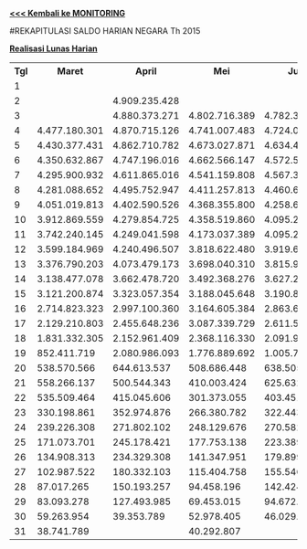**[<<< Kembali ke MONITORING](https://github.com/suriawan/Area-Bali-Utara/blob/master/TUSBUNG.md)**

#REKAPITULASI SALDO HARIAN NEGARA Th 2015

**[Realisasi Lunas Harian](https://github.com/suriawan/Area-Bali-Utara/blob/master/RealisasiLunas-Neg-2015.md)**


<table><tbody><tr><th>Tgl</th><th>Maret</th><th>April</th><th>Mei</th><th>Juni</th><th>Juli</th><th>Agustus</th><th>September</th><th>Oktober</th><th>Nopember</th><th>Desember</th></tr><tr><td>1</td><td> </td><td> </td><td> </td><td> </td><td> </td><td> </td><td> </td><td> </td><td> </td><td> - </td></tr><tr><td>2</td><td> </td><td> 4.909.235.428 </td><td> </td><td> </td><td> </td><td> </td><td> </td><td> 4.865.823.820 </td><td> </td><td> </td></tr><tr><td>3</td><td> </td><td> 4.880.373.271 </td><td> 4.802.716.389 </td><td> 4.782.382.295 </td><td> 4.566.030.616 </td><td> 4.449.280.208 </td><td> 4.715.962.493 </td><td> 4.863.746.697 </td><td> 5.166.206.541 </td><td> </td></tr><tr><td>4</td><td> 4.477.180.301 </td><td> 4.870.715.126 </td><td> 4.741.007.483 </td><td> 4.724.029.655 </td><td> 4.519.994.166 </td><td> 4.395.334.070 </td><td> 4.680.686.945 </td><td> 4.843.853.549 </td><td> 5.137.000.462 </td><td> </td></tr><tr><td>5</td><td> 4.430.377.431 </td><td> 4.862.710.782 </td><td> 4.673.027.871 </td><td> 4.634.415.037 </td><td> 4.507.647.698 </td><td> 4.322.813.084 </td><td> 4.640.868.407 </td><td> 4.780.134.729 </td><td> 5.080.941.371 </td><td> </td></tr><tr><td>6</td><td> 4.350.632.867 </td><td> 4.747.196.016 </td><td> 4.662.566.147 </td><td> 4.572.553.890 </td><td> 4.418.792.844 </td><td> 4.223.550.327 </td><td> 4.633.770.189 </td><td> 4.683.305.877 </td><td> 4.994.177.047 </td><td> </td></tr><tr><td>7</td><td> 4.295.900.932 </td><td> 4.611.865.016 </td><td> 4.541.159.808 </td><td> 4.567.333.989 </td><td> 4.253.140.467 </td><td> 4.125.547.025 </td><td> 4.517.216.186 </td><td> 4.585.384.195 </td><td> 4.935.501.426 </td><td> </td></tr><tr><td>8</td><td> 4.281.088.652 </td><td> 4.495.752.947 </td><td> 4.411.257.813 </td><td> 4.460.643.497 </td><td> 3.988.889.512 </td><td> 4.069.914.339 </td><td> 4.326.860.755 </td><td> 4.436.876.017 </td><td> 4.921.205.776 </td><td> </td></tr><tr><td>9</td><td> 4.051.019.813 </td><td> 4.402.590.526 </td><td> 4.368.355.800 </td><td> 4.258.690.537 </td><td> 3.803.346.746 </td><td> 4.053.015.775 </td><td> 4.231.225.476 </td><td> 4.348.608.432 </td><td> 4.736.175.235 </td><td> </td></tr><tr><td>10</td><td> 3.912.869.559 </td><td> 4.279.854.725 </td><td> 4.358.519.860 </td><td> 4.095.230.027 </td><td> 3.606.770.565 </td><td> 3.893.744.205 </td><td> 4.149.791.440 </td><td> 4.265.666.307 </td><td> 4.578.601.063 </td><td> </td></tr><tr><td>11</td><td> 3.742.240.145 </td><td> 4.249.041.598 </td><td> 4.173.037.389 </td><td> 4.095.230.027 </td><td> 3.518.996.272 </td><td> 3.763.599.059 </td><td> 3.944.724.767 </td><td> 4.259.219.767 </td><td> 4.504.948.832 </td><td> </td></tr><tr><td>12</td><td> 3.599.184.969 </td><td> 4.240.496.507 </td><td> 3.818.622.480 </td><td> 3.919.619.320 </td><td> 3.496.793.834 </td><td> 3.634.837.836 </td><td> 3.915.585.745 </td><td> 4.097.213.943 </td><td> 4.371.616.602 </td><td> </td></tr><tr><td>13</td><td> 3.376.790.203 </td><td> 4.073.479.173 </td><td> 3.698.040.310 </td><td> 3.815.977.269 </td><td> 2.666.778.553 </td><td> 3.434.624.171 </td><td> 3.906.387.197 </td><td> 3.921.789.660 </td><td> 4.168.447.921 </td><td> </td></tr><tr><td>14</td><td> 3.138.477.078 </td><td> 3.662.478.720 </td><td> 3.492.368.276 </td><td> 3.627.283.623 </td><td> 2.079.750.041 </td><td> 3.085.363.475 </td><td> 3.444.613.248 </td><td> 3.662.110.461 </td><td> 3.753.700.686 </td><td> </td></tr><tr><td>15</td><td> 3.121.200.874 </td><td> 3.323.057.354 </td><td> 3.188.045.648 </td><td> 3.190.864.771 </td><td> 1.799.474.108 </td><td> 3.010.982.406 </td><td> 3.230.510.188 </td><td> 3.391.861.534 </td><td> 3.737.218.030 </td><td> </td></tr><tr><td>16</td><td> 2.714.823.323 </td><td> 2.997.100.360 </td><td> 3.164.605.384 </td><td> 2.863.610.212 </td><td> 1.781.985.849 </td><td> 2.990.345.195 </td><td> 2.988.285.024 </td><td> 3.020.381.335 </td><td> 3.449.611.945 </td><td> </td></tr><tr><td>17</td><td> 2.129.210.803 </td><td> 2.455.648.236 </td><td> 3.087.339.729 </td><td> 2.611.559.375 </td><td> 1.743.124.113 </td><td> 2.962.991.907 </td><td> 2.480.974.767 </td><td> 2.938.075.149 </td><td> 2.754.237.046 </td><td> </td></tr><tr><td>18</td><td> 1.831.332.305 </td><td> 2.152.961.409 </td><td> 2.368.116.330 </td><td> 2.091.940.281 </td><td> 1.568.922.425 </td><td> 2.409.739.686 </td><td> 1.231.039.820 </td><td> 2.912.621.771 </td><td> 2.329.207.785 </td><td> </td></tr><tr><td>19</td><td> 852.411.719 </td><td> 2.080.986.093 </td><td> 1.776.889.692 </td><td> 1.005.705.198 </td><td> 1.448.052.374 </td><td> 1.542.299.908 </td><td> 856.003.661 </td><td> 1.974.311.446 </td><td> 1.758.200.884 </td><td> </td></tr><tr><td>20</td><td> 538.570.566 </td><td> 644.613.537 </td><td> 508.686.448 </td><td> 638.505.810 </td><td> 914.534.493 </td><td> 503.232.618 </td><td> 707.841.890 </td><td> 474.320.233 </td><td> 472.096.521 </td><td> </td></tr><tr><td>21</td><td> 558.266.137 </td><td> 500.544.343 </td><td> 410.003.424 </td><td> 625.632.506 </td><td> 788.957.671 </td><td> 407.258.082 </td><td> 489.634.673 </td><td> 375.482.571 </td><td> 403.412.238 </td><td> </td></tr><tr><td>22</td><td> 535.509.464 </td><td> 415.045.606 </td><td> 301.373.055 </td><td> 403.451.434 </td><td> 530.716.980 </td><td> 367.645.737 </td><td> 395.065.869 </td><td> 321.518.862 </td><td> 386.699.959 </td><td> </td></tr><tr><td>23</td><td> 330.198.861 </td><td> 352.974.876 </td><td> 266.380.782 </td><td> 322.443.931 </td><td> 439.673.954 </td><td> 350.134.864 </td><td> 331.336.941 </td><td> 277.268.744 </td><td> 302.898.255 </td><td> </td></tr><tr><td>24</td><td> 239.226.308 </td><td> 271.802.102 </td><td> 248.129.676 </td><td> 270.582.907 </td><td> 402.298.213 </td><td> 278.049.993 </td><td> 315.496.930 </td><td> 244.869.585 </td><td> 250.468.897 </td><td> </td></tr><tr><td>25</td><td> 171.073.701 </td><td> 245.178.421 </td><td> 177.753.138 </td><td> 223.389.421 </td><td> 389.506.117 </td><td> 239.405.270 </td><td> 255.957.740 </td><td> 226.024.055 </td><td> 204.895.959 </td><td> </td></tr><tr><td>26</td><td> 134.908.313 </td><td> 234.329.308 </td><td> 141.347.951 </td><td> 179.899.626 </td><td> 375.869.643 </td><td> 197.115.580 </td><td> 229.238.003 </td><td> 178.853.269 </td><td> 174.441.564 </td><td> </td></tr><tr><td>27</td><td> 102.987.522 </td><td> 180.332.103 </td><td> 115.404.758 </td><td> 155.546.584 </td><td> 243.697.510 </td><td> 167.949.846 </td><td> 213.380.867 </td><td> 153.592.529 </td><td> 118.515.034 </td><td> </td></tr><tr><td>28</td><td> 87.017.265 </td><td> 150.193.257 </td><td> 94.458.196 </td><td> 142.424.622 </td><td> 170.079.958 </td><td> 125.971.906 </td><td> 159.678.029 </td><td> 124.870.714 </td><td> 104.674.734 </td><td> </td></tr><tr><td>29</td><td> 83.093.278 </td><td> 127.493.985 </td><td> 69.453.015 </td><td> 94.672.791 </td><td> 92.457.004 </td><td> 100.813.473 </td><td> 64.882.333 </td><td> 100.107.566 </td><td> - </td><td> </td></tr><tr><td>30</td><td> 59.263.954 </td><td> 39.353.789 </td><td> 52.978.405 </td><td> 46.029.412 </td><td> 54.158.137 </td><td> 89.427.689 </td><td> 24.812.526 </td><td> 45.194.744 </td><td> - </td><td> </td></tr><tr><td>31</td><td> 38.741.789 </td><td> </td><td> 40.292.807 </td><td> </td><td> 22.086.449 </td><td> 31.067.824 </td><td> </td><td> 19.051.612 </td><td> </td><td> </td></tr></tbody></table>

